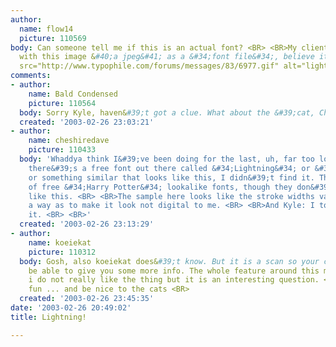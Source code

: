 ```yaml
---
author:
  name: flow14
  picture: 110569
body: Can someone tell me if this is an actual font? <BR> <BR>My client supplied me
  with this image &#40;a jpeg&#41; as a &#34;font file&#34;, believe it or not.<img
  src="http://www.typophile.com/forums/messages/83/6977.gif" alt="lightning">
comments:
- author:
    name: Bald Condensed
    picture: 110564
  body: Sorry Kyle, haven&#39;t got a clue. What about the &#39;cat, Cheshire?
  created: '2003-02-26 23:03:21'
- author:
    name: cheshiredave
    picture: 110433
  body: 'Whaddya think I&#39;ve been doing for the last, uh, far too long? <BR> <BR>If
    there&#39;s a free font out there called &#34;Lightning&#34; or &#34;Electric&#34;
    or something similar that looks like this, I didn&#39;t find it. There are a bunch
    of free &#34;Harry Potter&#34; lookalike fonts, though they don&#39;t look cartoonish
    like this. <BR> <BR>The sample here looks like the stroke widths vary in such
    a way as to make it look not digital to me. <BR> <BR>And Kyle: I totally believe
    it. <BR> <BR>'
  created: '2003-02-26 23:13:29'
- author:
    name: koeiekat
    picture: 110312
  body: Gosh, also koeiekat does&#39;t know. But it is a scan so your customer should
    be able to give you some more info. The whole feature around this may give a clue.
    i do not really like the thing but it is an interesting question. <BR> <BR>Have
    fun ... and be nice to the cats <BR>
  created: '2003-02-26 23:45:35'
date: '2003-02-26 20:49:02'
title: Lightning!

---
```

